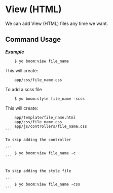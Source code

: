 View (HTML)
============
We can add View (HTML) files any time we want.




Command Usage
-------
    

***Example***

```
    $ yo boom:view file_name
```

This will create:

```
    app/css/file_name.css
```    

To add a scss file 

```
    $ yo boom:style file_name -scss
```

This will create:

````							 
	app/template/file_name.html
	app/css/file_name.css
	app/js/controllers/file_name.css
```

To skip adding the controller

```
    $ yo boom:view file_name -c
```


To skip adding the style file

```
    $ yo boom:view file_name -css
```


